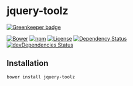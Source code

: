 # jquery-toolz

[![Greenkeeper badge](https://badges.greenkeeper.io/yivo/jquery-toolz.svg)](https://greenkeeper.io/)

[![Bower](https://img.shields.io/bower/v/jquery-toolz.svg)](https://github.com/yivo/jquery-toolz)
[![npm](https://img.shields.io/npm/v/jquery-toolz.svg)](https://www.npmjs.com/package/jquery-toolz)
[![License](https://img.shields.io/github/license/yivo/jquery-toolz.svg)](https://github.com/yivo/jquery-toolz)
[![Dependency Status](https://img.shields.io/david/yivo/jquery-toolz.svg)](https://david-dm.org/yivo/jquery-toolz)
[![devDependencies Status](https://img.shields.io/david/dev/yivo/jquery-toolz.svg)](https://david-dm.org/yivo/jquery-toolz?type=dev)

## Installation
`bower install jquery-toolz`
